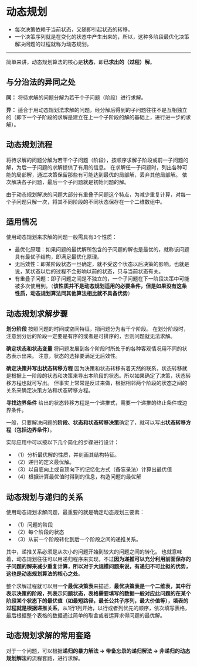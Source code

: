 # 动态规划
  * 每次决策依赖于当前状态，又随即引起状态的转移。
  * 一个决策序列就是在变化的状态中产生出来的，所以，这种多阶段最优化决策解决问题的过程就称为动态规划。

----
简单来讲，动态规划算法的核心是**状态**，即**已求出的（过程）解**。

## 与分治法的异同之处
**同：**
将待求解的问题分解为若干个子问题（阶段）进行求解。

**异：**
适合于用动态规划法求解的问题，经分解后得到的子问题往往不是互相独立的（即下一个子阶段的求解是建立在上一个子阶段的解的基础上，进行进一步的求解）。

## 动态规划流程
将待求解的问题分解为若干个子问题（阶段），按顺序求解子阶段或前一子问题的解，为后一子问题的求解提供了有用的信息。
在求解任一子问题时，列出各种可能的局部解，通过决策保留那些有可能达到最优的局部解，丢弃其他局部解。
依次解决各子问题，最后一个子问题就是初始问题的解。

由于动态规划解决的问题大部分有重叠子问题这个特点，为减少重复计算，对每一个子问题只解一次，将其不同阶段的不同状态保存在一个二维数组中。

## 适用情况
使用动态规划来求解的问题一般需具有3个性质：
  * 最优化原理：如果问题的最优解所包含的子问题的解也是最优的，就称该问题具有最优子结构，即满足最优化原理。
  * 无后效性：即某阶段状态一旦确定，就不受这个状态以后决策的影响。也就是说，某状态以后的过程不会影响以前的状态，只与当前状态有关。
  * 有重叠子问题：即子问题之间是不独立的，一个子问题在下一阶段决策中可能被多次使用到。（**该性质并不是动态规划适用的必要条件，但是如果没有这条性质，动态规划算法同其他算法相比就不具备优势**）

## 动态规划求解步骤
**划分阶段**
按照问题的时间或空间特征，把问题分为若干个阶段。
在划分阶段时，注意划分后的阶段一定要是有序的或者是可排序的，否则问题就无法求解。

**确定状态和状态变量**
将问题发展到各个阶段时所处于的各种客观情况用不同的状态表示出来。
注意，状态的选择要满足无后效性。

**确定决策并写出状态转移方程**
因为决策和状态转移有着天然的联系，状态转移就是根据上一阶段的状态和决策来导出本阶段的状态。所以如果确定了决策，状态转移方程也就可写出。
但事实上常常是反过来做，根据相邻两个阶段的状态之间的关系来确定决策方法和状态转移方程。

**寻找边界条件**
给出的状态转移方程是一个递推式，需要一个递推的终止条件或边界条件。


一般，只要解决问题的**阶段、状态和状态转移决策**确定了，就可以写出**状态转移方程（包括边界条件）**。  

实际应用中可以按以下几个简化的步骤进行设计：
  * （1）分析最优解的性质，并刻画其结构特征。
  * （2）递归的定义最优解。
  * （3）以自底向上或自顶向下的记忆化方式（备忘录法）计算出最优值
  * （4）根据计算最优值时得到的信息，构造问题的最优解

## 动态规划与递归的关系
使用动态规划求解问题，最重要的就是确定动态规划三要素：
  * （1）问题的阶段
  * （2）每个阶段的状态
  * （3）从前一个阶段转化到后一个阶段之间的递推关系。

其中，递推关系必须是从次小的问题开始到较大的问题之间的转化。
也就意味着，动态规划往往可以用递归程序来实现，不过**因为递推可以充分利用前面保存的子问题的解来减少重复计算，所以对于大规模问题来说，有递归不可比拟的优势，这也是动态规划算法的核心之处**。  

整个求解过程就可以用**一个最优决策表**来描述，**最优决策表是一个二维表，其中行表示决策的阶段，列表示问题状态，表格需要填写的数据一般对应此问题的在某个阶段某个状态下的最优值（如最短路径，最长公共子序列，最大价值等），填表的过程就是根据递推关系**，从1行1列开始，以行或者列优先的顺序，依次填写表格，最后根据整个表格的数据通过简单的取舍或者运算求得问题的最优解。

## 动态规划求解的常用套路
对于一个问题，可以根据**递归的暴力解法 -> 带备忘录的递归解法 -> 非递归的动态规划解法**的流程套路，进行求解。